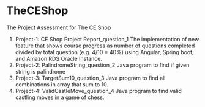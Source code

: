 # TheCEShop
The Project Assessment for The CE Shop

1) Project-1:  CE Shop Project Report_question_1
   The implementation of new feature that shows course progress as number of questions completed divided by total question (e.g. 4/10 = 40%) using Angular, Spring boot, and Amazon 
   RDS Oracle Instance.
2) Project-2: PalindromeString_question_2
   Java program to find if given string is palindrome
4) Project-3: TargetSum10_question_3
   Java program to find all combinations in array that sum to 10.
6) Project-4: ValidCastleMove_question_4
   Java program to find valid castling moves in a game of chess.
